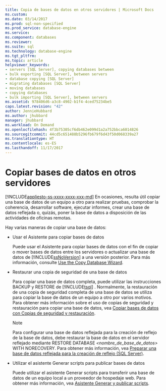 ```yaml
---
title: Copia de bases de datos en otros servidores | Microsoft Docs
ms.custom: 
ms.date: 03/14/2017
ms.prod: sql-non-specified
ms.prod_service: database-engine
ms.service: 
ms.component: databases
ms.reviewer: 
ms.suite: sql
ms.technology: database-engine
ms.tgt_pltfrm: 
ms.topic: article
helpviewer_keywords:
- servers [SQL Server], copying databases between
- bulk exporting [SQL Server], between servers
- database copying [SQL Server]
- migrating databases [SQL Server]
- moving databases
- copying databases
- bulk importing [SQL Server], between servers
ms.assetid: 978406d6-a3c8-4902-b1f4-4ced75234be5
caps.latest.revision: "42"
author: JennieHubbard
ms.author: jhubbard
manager: jhubbard
ms.workload: On Demand
ms.openlocfilehash: 4f3b75305cf6db462e099d1a2a752bbca6014826
ms.sourcegitcommit: 44cd5c651488b5296fb679f6d43f50d068339a27
ms.translationtype: HT
ms.contentlocale: es-ES
ms.lasthandoff: 11/17/2017
---
```

# <a name="copy-databases-to-other-servers"></a>Copiar bases de datos en otros servidores
[!INCLUDE[appliesto-ss-xxxx-xxxx-xxx-md](../../includes/appliesto-ss-xxxx-xxxx-xxx-md.md)] En ocasiones, resulta útil copiar una base de datos de un equipo a otro para realizar pruebas, comprobar la coherencia, desarrollar software, ejecutar informes, crear una base de datos reflejada o, quizás, poner la base de datos a disposición de las actividades de oficinas remotas.  
  
 Hay varias maneras de copiar una base de datos:  
  
-   Usar el Asistente para copiar bases de datos  
  
     Puede usar el Asistente para copiar bases de datos con el fin de copiar o mover bases de datos entre los servidores o actualizar una base de datos de [!INCLUDE[ssNoVersion](../../includes/ssnoversion-md.md)] a una versión posterior. Para más información, consulte [Use the Copy Database Wizard](../../relational-databases/databases/use-the-copy-database-wizard.md).  
  
-   Restaurar una copia de seguridad de una base de datos  
  
     Para copiar una base de datos completa, puede utilizar las instrucciones BACKUP y RESTORE de [!INCLUDE[tsql](../../includes/tsql-md.md)] . Normalmente, la restauración de una copia de seguridad completa de una base de datos se utiliza para copiar la base de datos de un equipo a otro por varios motivos. Para obtener más información sobre el uso de copias de seguridad y restauración para copiar una base de datos, vea [Copiar bases de datos con Copias de seguridad y restauración](../../relational-databases/databases/copy-databases-with-backup-and-restore.md).  
  
    > [!NOTE]  
    >  Para configurar una base de datos reflejada para la creación de reflejo de la base de datos, debe restaurar la base de datos en el servidor reflejado mediante RESTORE DATABASE *<nombre_de_base_de_datos>* WITH NORECOVERY. Para obtener más información, vea [Preparar una base de datos reflejada para la creación de reflejo &#40;SQL Server&#41;](../../database-engine/database-mirroring/prepare-a-mirror-database-for-mirroring-sql-server.md).  
  
-   Utilizar el asistente Generar scripts para publicar bases de datos  
  
     Puede utilizar el asistente Generar scripts para transferir una base de datos de un equipo local a un proveedor de hospedaje web. Para obtener más información, vea [Asistente Generar y publicar scripts](../../relational-databases/scripting/generate-and-publish-scripts-wizard.md).  
  
  
